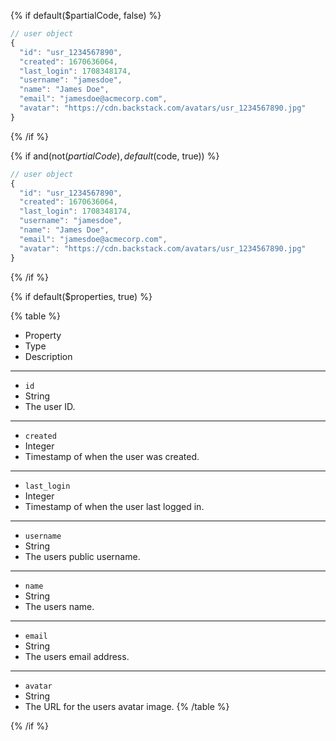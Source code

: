 
{% if default($partialCode, false) %}

```js
// user object
{
  "id": "usr_1234567890",
  "created": 1670636064,
  "last_login": 1708348174,
  "username": "jamesdoe",
  "name": "James Doe",
  "email": "jamesdoe@acmecorp.com",
  "avatar": "https://cdn.backstack.com/avatars/usr_1234567890.jpg"
}
```

{% /if %}

{% if and(not($partialCode), default($code, true)) %}

```js
// user object
{
  "id": "usr_1234567890",
  "created": 1670636064,
  "last_login": 1708348174,
  "username": "jamesdoe",
  "name": "James Doe",
  "email": "jamesdoe@acmecorp.com",
  "avatar": "https://cdn.backstack.com/avatars/usr_1234567890.jpg"
}
```

{% /if %}

{% if default($properties, true) %}

{% table %}
* Property
* Type
* Description
---
* `id`
* String
* The user ID.
---
* `created`
* Integer
* Timestamp of when the user was created.
---
* `last_login`
* Integer
* Timestamp of when the user last logged in.
---
* `username`
* String
* The users public username.
---
* `name`
* String
* The users name.
---
* `email`
* String
* The users email address.
---
* `avatar`
* String
* The URL for the users avatar image.
{% /table %}

{% /if %}
